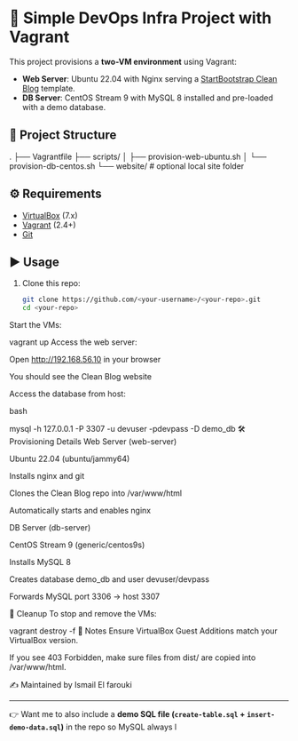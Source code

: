 # 🚀 Simple DevOps Infra Project with Vagrant

This project provisions a **two-VM environment** using Vagrant:

- **Web Server**: Ubuntu 22.04 with Nginx serving a [StartBootstrap Clean Blog](https://github.com/startbootstrap/startbootstrap-clean-blog) template.
- **DB Server**: CentOS Stream 9 with MySQL 8 installed and pre-loaded with a demo database.

## 📂 Project Structure

.
├── Vagrantfile
├── scripts/
│ ├── provision-web-ubuntu.sh
│ └── provision-db-centos.sh
└── website/ # optional local site folder



## ⚙️ Requirements

- [VirtualBox](https://www.virtualbox.org/) (7.x)
- [Vagrant](https://developer.hashicorp.com/vagrant) (2.4+)
- [Git](https://git-scm.com/)

## ▶️ Usage

1. Clone this repo:
   ```bash
   git clone https://github.com/<your-username>/<your-repo>.git
   cd <your-repo>
Start the VMs:


vagrant up
Access the web server:

Open http://192.168.56.10 in your browser

You should see the Clean Blog website

Access the database from host:

bash

mysql -h 127.0.0.1 -P 3307 -u devuser -pdevpass -D demo_db
🛠️ Provisioning Details
Web Server (web-server)

Ubuntu 22.04 (ubuntu/jammy64)

Installs nginx and git

Clones the Clean Blog repo into /var/www/html

Automatically starts and enables nginx

DB Server (db-server)

CentOS Stream 9 (generic/centos9s)

Installs MySQL 8

Creates database demo_db and user devuser/devpass

Forwards MySQL port 3306 → host 3307

🧹 Cleanup
To stop and remove the VMs:

vagrant destroy -f
📌 Notes
Ensure VirtualBox Guest Additions match your VirtualBox version.

If you see 403 Forbidden, make sure files from dist/ are copied into /var/www/html.

✍️ Maintained by Ismail El farouki



---

👉 Want me to also include a **demo SQL file (`create-table.sql` + `insert-demo-data.sql`)** in the repo so MySQL always l
